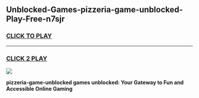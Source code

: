 
## Unblocked-Games-pizzeria-game-unblocked-Play-Free-n7sjr
<h3>
<a href="https://premium76.site?title=pizzeria-game-unblocked&ref=23A">CLICK TO PLAY</a></h3>
<hr>

<h3>
<a href="https://premium76.site?title=pizzeria-game-unblocked&ref=23A">CLICK 2 PLAY</a>
  
</h3>

<a href="https://premium76.site?title=pizzeria-game-unblocked&ref=23A"><img src="https://clearcache.store/games.png"></a>


**pizzeria-game-unblocked games unblocked: Your Gateway to Fun and Accessible Online Gaming**
